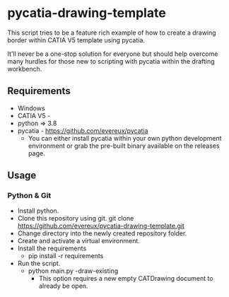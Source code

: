 # pycatia-drawing-template

This script tries to be a feature rich example of how to create a drawing border
within CATIA V5 template using pycatia.

It'll never be a one-stop solution for everyone but should help overcome many
hurdles for those new to scripting with pycatia within the drafting workbench.


## Requirements
* Windows 
* CATIA V5 - 
* python => 3.8
* pycatia - https://github.com/evereux/pycatia
  * You can either install pycatia within your own python development 
  environment or grab the pre-built binary available on the releases page.

## Usage
### Python & Git
* Install python.
* Clone this repository using git. git clone https://github.com/evereux/pycatia-drawing-template.git
* Change directory into the newly created repository folder.
* Create and activate a virtual environment.
* Install the requirements
  * pip install -r requirements
* Run the script.
  * python main.py -draw-existing
    * This option requires a new empty CATDrawing document to already be open.